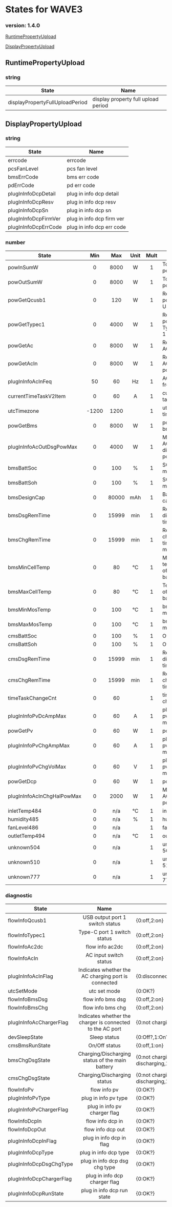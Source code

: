 # States for  WAVE3
### version: 1.4.0

[RuntimePropertyUpload](#RuntimePropertyUpload)

[DisplayPropertyUpload](#DisplayPropertyUpload)



## RuntimePropertyUpload

### string

| State  |  Name |
|----------|------|
|displayPropertyFullUploadPeriod| display property full upload period |

## DisplayPropertyUpload

### string

| State  |  Name |
|----------|------|
|errcode| errcode |
|pcsFanLevel| pcs fan level |
|bmsErrCode| bms err code |
|pdErrCode| pd err code |
|plugInInfoDcpDetail| plug in info dcp detail |
|plugInInfoDcpResv| plug in info dcp resv |
|plugInInfoDcpSn| plug in info dcp sn |
|plugInInfoDcpFirmVer| plug in info dcp firm ver |
|plugInInfoDcpErrCode| plug in info dcp err code |

### number
| State  |      Min     |      Max     |  Unit |  Mult |  Name |
|----------|:-------------:|:-------------:|:------:|:-----:|-----|
|powInSumW|0 | 8000 | W | 1 |  Total input power |
|powOutSumW|0 | 8000 | W | 1 |  Total output power |
|powGetQcusb1|0 | 120 | W | 1 |  Real-time power of the USB 1 port |
|powGetTypec1|0 | 4000 | W | 1 |  Real-time power of Type-C port 1 |
|powGetAc|0 | 8000 | W | 1 |  Real-time AC power |
|powGetAcIn|0 | 8000 | W | 1 |  Real-time AC input power |
|plugInInfoAcInFeq|50 | 60 | Hz | 1 |  AC input frequency |
|currentTimeTaskV2Item|0 | 60 | A | 1 |  current time task v2 item |
|utcTimezone|-1200 | 1200 |  | 1 |  utc timezone |
|powGetBms|0 | 8000 | W | 1 |  pow get bms |
|plugInInfoAcOutDsgPowMax|0 | 4000 | W | 1 |  Maximum AC discharging power |
|bmsBattSoc|0 | 100 | % | 1 |  SOC of the main battery |
|bmsBattSoh|0 | 100 | % | 1 |  SOH of the main battery |
|bmsDesignCap|0 | 80000 | mAh | 1 |  Battery capacity |
|bmsDsgRemTime|0 | 15999 | min | 1 |  Remaining discharging time |
|bmsChgRemTime|0 | 15999 | min | 1 |  Remaining charging time of the main battery |
|bmsMinCellTemp|0 | 80 | °C | 1 |  Minimum temperature of the main battery |
|bmsMaxCellTemp|0 | 80 | °C | 1 |  Temperature of the main battery |
|bmsMinMosTemp|0 | 100 | °C | 1 |  bms min mos temp |
|bmsMaxMosTemp|0 | 100 | °C | 1 |  bms max mos temp |
|cmsBattSoc|0 | 100 | % | 1 |  Overall SOC |
|cmsBattSoh|0 | 100 | % | 1 |  Overall SOH |
|cmsDsgRemTime|0 | 15999 | min | 1 |  Remaining discharging time |
|cmsChgRemTime|0 | 15999 | min | 1 |  Remaining charging time |
|timeTaskChangeCnt|0 | 60 |  | 1 |  time task change cnt |
|plugInInfoPvDcAmpMax|0 | 60 | A | 1 |  plug in info pv dc amp max |
|powGetPv|0 | 60 | W | 1 |  pow get pv |
|plugInInfoPvChgAmpMax|0 | 60 | A | 1 |  plug in info pv chg amp max |
|plugInInfoPvChgVolMax|0 | 60 | V | 1 |  plug in info pv chg vol max |
|powGetDcp|0 | 60 | W | 1 |  pow get dcp |
|plugInInfoAcInChgHalPowMax|0 | 2000 | W | 1 |  Maximum AC charging power |
|inletTemp484|0 |  n/a | °C | 1 |  inlet temp? |
|humidity485|0 |  n/a | % | 1 |  humidity? |
|fanLevel486|0 |  n/a |  | 1 |  fan level? |
|outletTemp494|0 |  n/a | °C | 1 |  outlet temp? |
|unknown504|0 |  n/a |  | 1 |  unknown 504 |
|unknown510|0 |  n/a |  | 1 |  unknown 510 |
|unknown777|0 |  n/a |  | 1 |  unknown 777 |


### diagnostic

| State  |     Name |  values |
|----------|:-------------:|------|
|flowInfoQcusb1| USB output port 1 switch status | {0:off,2:on} |
|flowInfoTypec1| Type-C port 1 switch status | {0:off,2:on} |
|flowInfoAc2dc| flow info ac2dc | {0:off,2:on} |
|flowInfoAcIn| AC input switch status | {0:off,2:on} |
|plugInInfoAcInFlag| Indicates whether the AC charging port is connected | {0:disconnected,1:connected} |
|utcSetMode| utc set mode | {0:OK?} |
|flowInfoBmsDsg| flow info bms dsg | {0:off,2:on} |
|flowInfoBmsChg| flow info bms chg | {0:off,2:on} |
|plugInInfoAcChargerFlag| Indicates whether the charger is connected to the AC port | {0:not charging?,1:charging?} |
|devSleepState| Sleep status | {0:Off?,1:On?} |
|cmsBmsRunState| On/Off status | {0:off,1:on} |
|bmsChgDsgState| Charging/Discharging status of the main battery | {0:not charging or discharging,1:discharging,2:charging} |
|cmsChgDsgState| Charging/Discharging status | {0:not charging or discharging,1:discharging,2:charging} |
|flowInfoPv| flow info pv | {0:OK?} |
|plugInInfoPvType| plug in info pv type | {0:OK?} |
|plugInInfoPvChargerFlag| plug in info pv charger flag | {0:OK?} |
|flowInfoDcpIn| flow info dcp in | {0:OK?} |
|flowInfoDcpOut| flow info dcp out | {0:OK?} |
|plugInInfoDcpInFlag| plug in info dcp in flag | {0:OK?} |
|plugInInfoDcpType| plug in info dcp type | {0:OK?} |
|plugInInfoDcpDsgChgType| plug in info dcp dsg chg type | {0:OK?} |
|plugInInfoDcpChargerFlag| plug in info dcp charger flag | {0:OK?} |
|plugInInfoDcpRunState| plug in info dcp run state | {0:OK?} |

